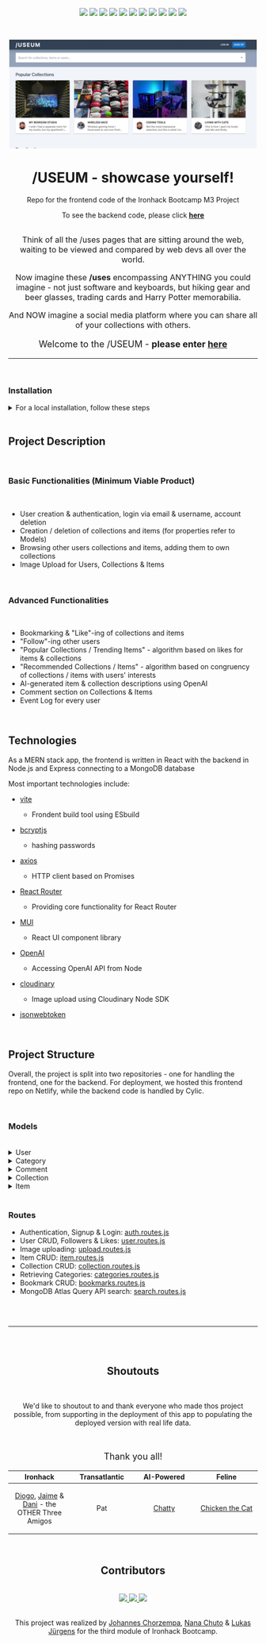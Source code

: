 <p align="center">
<img src="https://img.shields.io/netlify/aa095247-1b05-40a5-b49b-4dfb579e9d56" />
        <img src="https://img.shields.io/github/contributors/nncht/association_client" />
        <img src="https://badgen.net/github/commits/nncht/association_client/main" />
        <img src="https://img.shields.io/github/commit-activity/w/nncht/association_client" />
        <img src="https://img.shields.io/github/issues-pr-closed/nncht/association_client" />
        <img src="https://img.shields.io/npm/v/npm" />
        <img src="https://img.shields.io/github/languages/count/nncht/association_client" />
        <img src="https://img.shields.io/github/languages/top/nncht/association_client?color=yellow" />
        <img src="https://badges.aleen42.com/src/vitejs.svg" />
        <img src="https://badges.aleen42.com/src/react.svg" />
        <img src="https://badges.aleen42.com/src/react-router.svg" />

</p>
</br>

<p align="center">
<img src="public/images/default/useum_repoheader_standin.jpg" alt="a stand-in image for the useum app" width="500px"/>
</p>

<h1 align="center">/USEUM - showcase yourself!</h1>

<p align="center">Repo for the frontend code of the Ironhack Bootcamp M3 Project</p>
<p align="center">To see the backend code, please click <b><a href="https://github.com/nncht/association_server">here</a></b></p>

</br>

<div align="center" style="font-size: 16px">
  Think of all the /uses pages that are sitting around the web, waiting to be viewed and compared by web devs all over the world.

Now imagine these <b>/uses</b> encompassing ANYTHING you could imagine - not just software and keyboards, but hiking gear and beer glasses, trading cards and Harry Potter memorabilia.

And NOW imagine a social media platform where you can share all of your collections with others.

</div>

  <p align="center" style="font-size: 18px">Welcome to the /USEUM - <b>please enter <a href="https://useum.netlify.app/" target="_blank">here</a></b></p>

---

</br>

### Installation

<details>
  <summary>For a local installation, follow these steps</summary>

Always run

```bash
npm install
```

before

```bash
npm run dev
```

to make sure everything is there

</details>

</br>

## Project Description

</br>

### Basic Functionalities (Minimum Viable Product)

</br>

- User creation & authentication, login via email & username, account deletion
- Creation / deletion of collections and items (for properties refer to Models)
- Browsing other users collections and items, adding them to own collections
- Image Upload for Users, Collections & Items

</br>

### Advanced Functionalities

</br>

- Bookmarking & "Like"-ing of collections and items
- "Follow"-ing other users
- "Popular Collections / Trending Items" - algorithm based on likes for items & collections
- "Recommended Collections / Items" - algorithm based on congruency of collections / items with users' interests
- AI-generated item & collection descriptions using OpenAI
- Comment section on Collections & Items
- Event Log for every user

</br>

## Technologies

As a MERN stack app, the frontend is written in React with the backend in Node.js and Express connecting to a MongoDB database

Most important technologies include:

- [vite](https://www.npmjs.com/package/vite)
  - Frondent build tool using ESbuild
- [bcryptjs](https://www.npmjs.com/package/bcryptjs)
  - hashing passwords
- [axios](https://www.npmjs.com/package/axios)
  - HTTP client based on Promises
- [React Router](https://www.npmjs.com/package/react-router)
  - Providing core functionality for React Router
- [MUI](https://www.npmjs.com/package/@mui/material)
  - React UI component library
- [OpenAI](https://www.npmjs.com/package/openai)
  - Accessing OpenAI API from Node
- [cloudinary](https://www.npmjs.com/package/cloudinary)
  - Image upload using Cloudinary Node SDK
- [jsonwebtoken](https://www.npmjs.com/package/jsonwebtoken)

  </br>

## Project Structure

Overall, the project is split into two repositories - one for handling the frontend, one for the backend. For deployment, we hosted this frontend repo on Netlify, while the backend code is handled by Cylic.

</br>

### Models

</br>

<details>
  <summary>User </summary>

```javascript
const { Schema, model } = require("mongoose");
const Category = require("./Category.model");
const Collection = require("./Collection.model");
const Item = require("./Item.model");
const Comment = require("./Comment.model");

const userSchema = new Schema(
  {
    email: {
      type: String,
      required: [true, "Email is required."],
      unique: true,
      lowercase: true,
      trim: true,
    },
    password: {
      type: String,
      required: [true, "Password is required."],
    },
    username: {
      type: String,
      required: [true, "Username is required."],
      unique: true,
      trim: true,
    },

    userbio: {
      type: String,
      maxlength: 2000,
    },

    pronouns: {
      type: String,
    },

    imageUrl: {
      type: String,
      default: "/images/default/default-profile.png",
    },

    headerImageUrl: {
      type: String,
      default: "/images/default/default-header.svg",
    },

    collections: [
      {
        type: Schema.Types.ObjectId,
        ref: "Collection",
      },
    ],
    items: [
      {
        type: Schema.Types.ObjectId,
        ref: "Item",
      },
    ],
    bookmarks: [
      {
        type: Schema.Types.ObjectId,
        ref: "Item",
      },
      {
        type: Schema.Types.ObjectId,
        ref: "Collection",
      },
    ],
    likes: [
      {
        type: Schema.Types.ObjectId,
        ref: "Item",
      },
      {
        type: Schema.Types.ObjectId,
        ref: "Collection",
      },
    ],
    categories: [
      {
        type: Schema.Types.ObjectId,
        ref: "Category",
      },
    ],
    followers: [
      {
        type: Schema.Types.ObjectId,
        ref: "User",
      },
    ],
    following: [
      {
        type: Schema.Types.ObjectId,
        ref: "User",
      },
    ],
    comments: [
      {
        type: Schema.Types.ObjectId,
        ref: "Comment",
      },
    ],
  },
  {
    // this second object adds extra properties: `createdAt` and `updatedAt`
    timestamps: true,
  }
);

const User = model("User", userSchema);

module.exports = User;
```

</details>

<details>
  <summary>Category </summary>

```javascript
const mongoose = require("mongoose");

const categorySchema = new mongoose.Schema({
  category: {
    type: String,
  },
});

const Category = mongoose.model("Category", categorySchema);

module.exports = Category;
```

</details>

<details>
  <summary>Comment </summary>

```javascript
const { Schema, model } = require("mongoose");

const CommentSchema = new Schema(
  {
    title: {
      type: String,
      // required: [true, 'Title is required.'],
      unique: false,
    },
    body: {
      type: String,
    },
    user: {
      type: Schema.Types.ObjectId,
      ref: "User",
    },
    item: {
      type: Schema.Types.ObjectId,
      ref: "Item",
    },
  },
  {
    timestamps: true,
  }
);

const Comment = model("Comment", CommentSchema);

module.exports = Comment;
```

</details>

<details>
  <summary>Collection </summary>

```javascript
const { Schema, model } = require("mongoose");

const User = require("./User.model");
const Item = require("./Item.model");
const Comment = require("./Comment.model");
const Category = require("./Category.model");

const collectionSchema = new Schema(
  {
    name: {
      type: String,
      required: [true, "Name is required."],
      unique: true,
    },
    description: {
      type: String,
    },

    imageUrl: {
      type: String,
      default: "/images/default/default-collection.svg",
    },
    createdBy: {
      type: Schema.Types.ObjectId,
      ref: "User",
    },

    items: [
      {
        type: Schema.Types.ObjectId,
        ref: "Item",
      },
    ],
    comments: [
      {
        type: Schema.Types.ObjectId,
        ref: "Comment",
      },
    ],
    likes: [
      {
        type: Schema.Types.ObjectId,
        ref: "User",
      },
    ],
    categories: [
      {
        type: Schema.Types.ObjectId,
        ref: "Category",
      },
    ],
  },
  {
    // this second object adds extra properties: `createdAt` and `updatedAt`
    timestamps: true,
  }
);

const Collection = model("Collection", collectionSchema);

module.exports = Collection;
```

</details>

<details>
  <summary>Item </summary>

```javascript
const { Schema, model } = require("mongoose");

const Collection = require("./Collection.model");
const Comment = require("./Comment.model");
const User = require("./User.model");
const Category = require("./Category.model");

const itemSchema = new Schema(
  {
    name: {
      type: String,
      required: [true, "Name is required."],
      unique: true,
    },
    description: {
      type: String,
    },
    imageUrl: {
      type: String,
      default: "/images/default/default-item.svg",
    },
    categories: [
      {
        type: Schema.Types.ObjectId,
        ref: "Category",
      },
    ],
    collections: [
      {
        type: Schema.Types.ObjectId,
        ref: "Collection",
      },
    ],
    users: [
      {
        type: Schema.Types.ObjectId,
        ref: "User",
      },
    ],
    likes: [
      {
        type: Schema.Types.ObjectId,
        ref: "User",
      },
    ],
    comments: [
      {
        type: Schema.Types.ObjectId,
        ref: "Comment",
      },
    ],

    createdBy: {
      type: Schema.Types.ObjectId,
      ref: "User",
    },
  },
  {
    timestamps: true,
  }
);

const Item = model("Item", itemSchema);

module.exports = Item;
```

</details>

</br>

### Routes

- Authentication, Signup & Login: [auth.routes.js](https://github.com/nncht/association_server/blob/main/routes/auth.routes.js)
- User CRUD, Followers & Likes: [user.routes.js](https://github.com/nncht/association_server/blob/main/routes/user.routes.js)
- Image uploading: [upload.routes.js](https://github.com/nncht/association_server/blob/main/routes/upload.routes.js)
- Item CRUD: [item.routes.js](https://github.com/nncht/association_server/blob/main/routes/item.routes.js)
- Collection CRUD: [collection.routes.js](https://github.com/nncht/association_server/blob/main/routes/collection.routes.js)
- Retrieving Categories: [categories.routes.js](https://github.com/nncht/association_server/blob/main/routes/categories.routes.js)
- Bookmark CRUD: [bookmarks.routes.js](https://github.com/nncht/association_server/blob/main/routes/bookmarks.routes.js)
- MongoDB Atlas Query API search: [search.routes.js](https://github.com/nncht/association_server/blob/main/routes/search.routes.js)

</br>

</br>

---

</br>
</br>

<h2 align="center"> Shoutouts </h2>
</br>

<p align="center">We'd like to shoutout to and thank everyone who made thos project possible, from supporting in the deployment of this app to populating the deployed version with real life data.</p>

</br>

<div align="center">

<p style="font-size: 18px">Thank you all!</p>

  <table width="100%">
    <thead>
      <tr>
          <th style="text-align: center" width="25%">Ironhack</th>
          <th style="text-align: center" width="25%">Transatlantic</th>
          <th style="text-align: center" width="25%">AI-Powered</th>
          <th style="text-align: center" width="25%">Feline</th>
      </tr>
    </thead>
    <tbody>
      <tr align="center">
        <td>
          <p><a href="https://github.com/InstructorDiogo" target="_blank">Diogo</a>, <a href="https://github.com/Jaime-Laureano" target="_blank">Jaime</a> & <a href="https://github.com/DaniCalvente" target="_blank">Dani</a> - the OTHER Three Amigos</p>
        </td>
        <td>
          <p>Pat</p>
        </td>
        <td>
          <p><a href="https://chat.openai.com" target="_blank">Chatty</a></p>
        </td>
        <td>
          <p><a href="https://files.mastodon.social/cache/media_attachments/files/109/766/990/965/340/131/original/65b440331774fdec.jpg" target="_blank">Chicken the Cat</a></p>
        </td>
      </tr>
    </tbody>
  </table>
</div>

</br>

<h2 align="center"> Contributors </h2>

</br>

<div align="center">
  <a href="https://github.com/jmchor/activity_logger/graphs/contributors" >
    <img src="https://avatars.githubusercontent.com/u/110151013?v=4" width="100"/>
    <img src="https://avatars.githubusercontent.com/u/105007117?v=4" width="100"/>
    <img src="https://avatars.githubusercontent.com/u/108548830?v=4" width="100"/>
  </a>
</div>

</br>

<p align="center">This project was realized by <a href="https://github.com/jmchor">Johannes Chorzempa</a>, <a href="https://github.com/nncht" target="_blank">Nana Chuto</a> & <a href="https://github.com/lukasmerlin" target="_blank">Lukas Jürgens</a> for the third module of Ironhack Bootcamp.</p>
